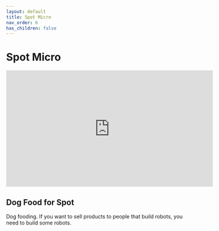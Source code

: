 ```yaml
---
layout: default
title: Spot Micro
nav_order: 6
has_children: false
---
```


# Spot Micro

<iframe width="560" height="315" src="https://www.youtube.com/embed/S-uzWG9Z-5E" title="YouTube video player" frameborder="0" allow="accelerometer; autoplay; clipboard-write; encrypted-media; gyroscope; picture-in-picture" allowfullscreen></iframe>

## Dog Food for Spot

Dog fooding. If you want to sell products to people that build robots, you need to build some robots.
